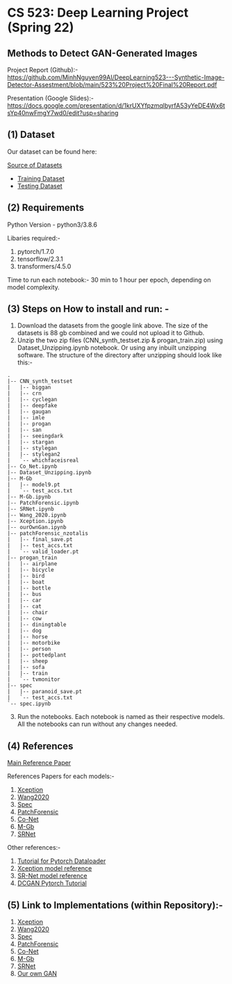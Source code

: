 # CS 523: Deep Learning Project (Spring 22)
## Methods to Detect GAN-Generated Images 

Project Report (Github):- https://github.com/MinhNguyen99AI/DeepLearning523---Synthetic-Image-Detector-Assestment/blob/main/523%20Project%20Final%20Report.pdf

Presentation (Google Slides):- https://docs.google.com/presentation/d/1krUXYfpzmqlbyrfA53yYeDE4Wx6tsYp40nwFmgY7wd0/edit?usp=sharing

## (1) Dataset

Our dataset can be found here:

[Source of Datasets](https://github.com/PeterWang512/CNNDetection#3-dataset)

- [Training Dataset](https://drive.google.com/file/d/1iVNBV0glknyTYGA9bCxT_d0CVTOgGcKh/view)  
- [Testing Dataset](https://drive.google.com/file/d/1z_fD3UKgWQyOTZIBbYSaQ-hz4AzUrLC1/view)


## (2) Requirements

Python Version - python3/3.8.6 

Libaries required:- 
1. pytorch/1.7.0 
2. tensorflow/2.3.1 
3. transformers/4.5.0

Time to run each notebook:- 30 min to 1 hour per epoch, depending on model complexity.

## (3) Steps on How to install and run: -

  1. Download the datasets from the google link above. The size of the datasets is 88 gb combined and we could not upload it to Github.
  2. Unzip the two zip files (CNN_synth_testset.zip & progan_train.zip) using Dataset_Unzipping.ipynb notebook. Or using any inbuilt unzipping software. The structure of the directory after unzipping should look like this:-

```
.
|-- CNN_synth_testset
|   |-- biggan
|   |-- crn
|   |-- cyclegan
|   |-- deepfake
|   |-- gaugan
|   |-- imle
|   |-- progan
|   |-- san
|   |-- seeingdark
|   |-- stargan
|   |-- stylegan
|   |-- stylegan2
|   `-- whichfaceisreal
|-- Co_Net.ipynb
|-- Dataset_Unzipping.ipynb
|-- M-Gb
|   |-- model9.pt
|   `-- test_accs.txt
|-- M-Gb.ipynb
|-- PatchForensic.ipynb
|-- SRNet.ipynb
|-- Wang_2020.ipynb
|-- Xception.ipynb
|-- ourOwnGan.ipynb
|-- patchForensic_nzotalis
|   |-- final_save.pt
|   |-- test_accs.txt
|   `-- valid_loader.pt
|-- progan_train
|   |-- airplane
|   |-- bicycle
|   |-- bird
|   |-- boat
|   |-- bottle
|   |-- bus
|   |-- car
|   |-- cat
|   |-- chair
|   |-- cow
|   |-- diningtable
|   |-- dog
|   |-- horse
|   |-- motorbike
|   |-- person
|   |-- pottedplant
|   |-- sheep
|   |-- sofa
|   |-- train
|   `-- tvmonitor
|-- spec
|   |-- paranoid_save.pt
|   `-- test_accs.txt
`-- spec.ipynb
```
  3. Run the notebooks. Each notebook is named as their respective models. All the notebooks can run without any changes needed.

## (4) References

[Main Reference Paper](https://arxiv.org/abs/2104.02617)

References Papers for each models:-   
1. [Xception](https://ieeexplore.ieee.org/document/8397040)  
2. [Wang2020](https://arxiv.org/abs/1912.11035)  
3. [Spec](https://arxiv.org/abs/1907.06515)  
4. [PatchForensic](https://arxiv.org/abs/2008.10588)  
5. [Co-Net](https://arxiv.org/abs/1903.06836)  
6. [M-Gb](https://arxiv.org/abs/1902.11153)  
7. [SRNet](http://www.ws.binghamton.edu/fridrich/research/SRNet.pdf)  

Other references:-  
1. [Tutorial for Pytorch Dataloader](https://pytorch.org/tutorials/beginner/transfer_learning_tutorial.html)
2. [Xception model reference](https://github.com/tstandley/Xception-PyTorch)
3. [SR-Net model reference](https://github.com/brijeshiitg/Pytorch-implementation-of-SRNet)
4. [DCGAN Pytorch Tutorial](https://pytorch.org/tutorials/beginner/dcgan_faces_tutorial.html)

## (5) Link to Implementations (within Repository):-

1. [Xception](https://github.com/MinhNguyen99AI/DeepLearning523---Synthetic-Image-Detector-Assestment/blob/main/Xception.ipynb)  
2. [Wang2020](https://github.com/MinhNguyen99AI/DeepLearning523---Synthetic-Image-Detector-Assestment/blob/main/Wang_2020.ipynb)  
3. [Spec](https://github.com/MinhNguyen99AI/DeepLearning523---Synthetic-Image-Detector-Assestment/blob/main/spec.ipynb)  
4. [PatchForensic](https://github.com/MinhNguyen99AI/DeepLearning523---Synthetic-Image-Detector-Assestment/blob/main/PatchForensic.ipynb)  
5. [Co-Net](https://github.com/MinhNguyen99AI/DeepLearning523---Synthetic-Image-Detector-Assestment/blob/main/Co_Net.ipynb)  
6. [M-Gb](https://github.com/MinhNguyen99AI/DeepLearning523---Synthetic-Image-Detector-Assestment/blob/main/M-Gb.ipynb)  
7. [SRNet](https://github.com/MinhNguyen99AI/DeepLearning523---Synthetic-Image-Detector-Assestment/blob/main/SRNet.ipynb)  
8. [Our own GAN](https://github.com/MinhNguyen99AI/DeepLearning523---Synthetic-Image-Detector-Assestment/blob/main/ourOwnGan.ipynb)  
